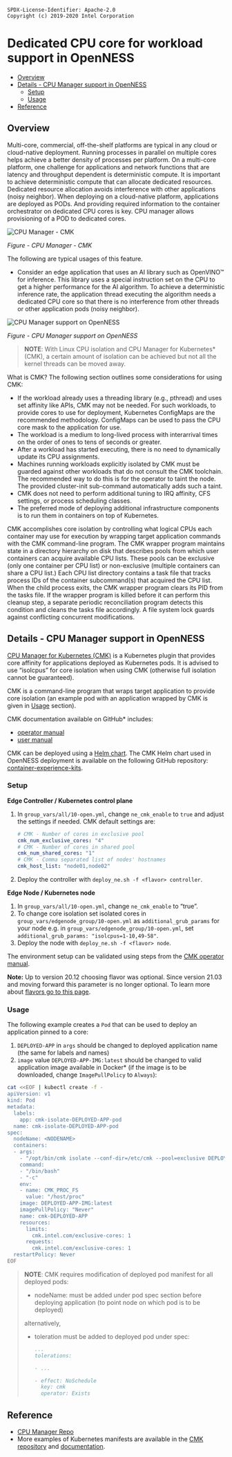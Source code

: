 ```text
SPDX-License-Identifier: Apache-2.0
Copyright (c) 2019-2020 Intel Corporation
```
<!-- omit in toc -->
# Dedicated CPU core for workload support in OpenNESS
- [Overview](#overview)
- [Details - CPU Manager support in OpenNESS](#details---cpu-manager-support-in-openness)
  - [Setup](#setup)
  - [Usage](#usage)
- [Reference](#reference)

## Overview
Multi-core, commercial, off-the-shelf platforms are typical in any cloud or cloud-native deployment. Running processes in parallel on multiple cores helps achieve a better density of processes per platform. On a multi-core platform, one challenge for applications and network functions that are latency and throughput dependent is deterministic compute. It is important to achieve deterministic compute that can allocate dedicated resources. Dedicated resource allocation avoids interference with other applications (noisy neighbor). When deploying on a cloud-native platform, applications are deployed as PODs. And providing required information to the container orchestrator on dedicated CPU cores is key. CPU manager allows provisioning of a POD to dedicated cores.

![CPU Manager - CMK ](cmk-images/cmk1.png)

_Figure - CPU Manager - CMK_

The following are typical usages of this feature.

- Consider an edge application that uses an AI library such as OpenVINO™ for inference. This library uses a special instruction set on the CPU to get a higher performance for the AI algorithm. To achieve a deterministic inference rate, the application thread executing the algorithm needs a dedicated CPU core so that there is no interference from other threads or other application pods (noisy neighbor).

![CPU Manager support on OpenNESS ](cmk-images/cmk2.png)

_Figure - CPU Manager support on OpenNESS_

>**NOTE**: With Linux CPU isolation and CPU Manager for Kubernetes\* (CMK), a certain amount of isolation can be achieved but not all the kernel threads can be moved away.

What is CMK?
The following section outlines some considerations for using CMK:

- If the workload already uses a threading library (e.g., pthread) and uses set affinity like APIs, CMK may not be needed. For such workloads, to provide cores to use for deployment, Kubernetes ConfigMaps are the recommended methodology. ConfigMaps can be used to pass the CPU core mask to the application for use.
- The workload is a medium to long-lived process with interarrival times on the order of ones to tens of seconds or greater.
- After a workload has started executing, there is no need to dynamically update its CPU assignments.
- Machines running workloads explicitly isolated by CMK must be guarded against other workloads that do not consult the CMK toolchain. The recommended way to do this is for the operator to taint the node. The provided cluster-init sub-command automatically adds such a taint.
- CMK does not need to perform additional tuning to IRQ affinity, CFS settings, or process scheduling classes.
- The preferred mode of deploying additional infrastructure components is to run them in containers on top of Kubernetes.

CMK accomplishes core isolation by controlling what logical CPUs each container may use for execution by wrapping target application commands with the CMK command-line program. The CMK wrapper program maintains state in a directory hierarchy on disk that describes pools from which user containers can acquire available CPU lists. These pools can be exclusive (only one container per CPU list) or non-exclusive (multiple containers can share a CPU list.) Each CPU list directory contains a task file that tracks process IDs of the container subcommand(s) that acquired the CPU list. When the child process exits, the CMK wrapper program clears its PID from the tasks file. If the wrapper program is killed before it can perform this cleanup step, a separate periodic reconciliation program detects this condition and cleans the tasks file accordingly. A file system lock guards against conflicting concurrent modifications.

## Details - CPU Manager support in OpenNESS

[CPU Manager for Kubernetes (CMK)](https://github.com/intel/CPU-Manager-for-Kubernetes) is a Kubernetes plugin that provides core affinity for applications deployed as Kubernetes pods. It is advised to use “isolcpus” for core isolation when using CMK (otherwise full isolation cannot be guaranteed).

CMK is a command-line program that wraps target application to provide core isolation (an example pod with an application wrapped by CMK is given in [Usage](#usage-3) section).

CMK documentation available on GitHub\* includes:

- [operator manual](https://github.com/intel/CPU-Manager-for-Kubernetes/blob/master/docs/operator.md)
- [user manual](https://github.com/intel/CPU-Manager-for-Kubernetes/blob/master/docs/user.md)

CMK can be deployed using a [Helm chart](https://helm.sh/). The CMK Helm chart used in OpenNESS deployment is available on the following GitHub repository: [container-experience-kits](https://github.com/intel/container-experience-kits/tree/master/roles/cmk_install).

### Setup

**Edge Controller / Kubernetes control plane**

1. In `group_vars/all/10-open.yml`, change `ne_cmk_enable` to `true` and adjust the settings if needed.
   CMK default settings are:
   ```yaml
   # CMK - Number of cores in exclusive pool
   cmk_num_exclusive_cores: "4"
   # CMK - Number of cores in shared pool
   cmk_num_shared_cores: "1"
   # CMK - Comma separated list of nodes' hostnames
   cmk_host_list: "node01,node02"
   ```
2. Deploy the controller with `deploy_ne.sh -f <flavor> controller`.

**Edge Node / Kubernetes node**

1. In `group_vars/all/10-open.yml`, change `ne_cmk_enable` to “true”.
2. To change core isolation set isolated cores in `group_vars/edgenode_group/10-open.yml` as `additional_grub_params` for your node e.g. in `group_vars/edgenode_group/10-open.yml`, set `additional_grub_params: "isolcpus=1-10,49-58"`.
3. Deploy the node with `deploy_ne.sh -f <flavor> node`.

The environment setup can be validated using steps from the [CMK operator manual](https://github.com/intel/CPU-Manager-for-Kubernetes/blob/master/docs/operator.md#validating-the-environment).

**Note:**
Up to version 20.12 choosing flavor was optional. Since version 21.03 and moving forward this parameter is no longer optional. To learn more about [flavors go to this page](https://github.com/otcshare/ido-specs/blob/master/doc/flavors.md).
### Usage

The following example creates a `Pod` that can be used to deploy an application pinned to a core:

1. `DEPLOYED-APP` in `args` should be changed to deployed application name (the same for labels and names)
2. `image` value `DEPLOYED-APP-IMG:latest` should be changed to valid application image available in Docker\* (if the image is to be downloaded, change `ImagePullPolicy` to `Always`):

```bash
cat <<EOF | kubectl create -f -
apiVersion: v1
kind: Pod
metadata:
  labels:
    app: cmk-isolate-DEPLOYED-APP-pod
  name: cmk-isolate-DEPLOYED-APP-pod
spec:
  nodeName: <NODENAME>
  containers:
  - args:
    - "/opt/bin/cmk isolate --conf-dir=/etc/cmk --pool=exclusive DEPLOYED-APP"
    command:
    - "/bin/bash"
    - "-c"
    env:
    - name: CMK_PROC_FS
      value: "/host/proc"
    image: DEPLOYED-APP-IMG:latest
    imagePullPolicy: "Never"
    name: cmk-DEPLOYED-APP
    resources:
      limits:
        cmk.intel.com/exclusive-cores: 1
      requests:
        cmk.intel.com/exclusive-cores: 1
  restartPolicy: Never
EOF
```

>**NOTE**: CMK requires modification of deployed pod manifest for all deployed pods:
> - nodeName: <node-name> must be added under pod spec section before deploying application (to point node on which pod is to be deployed)
>
> alternatively,
> - toleration must be added to deployed pod under spec:
>
>   ```yaml
>   ...
>   tolerations:
>
>   - ...
>
>   - effect: NoSchedule
>     key: cmk
>     operator: Exists
>   ```

## Reference
- [CPU Manager Repo](https://github.com/intel/CPU-Manager-for-Kubernetes)
- More examples of Kubernetes manifests are available in the [CMK repository](https://github.com/intel/CPU-Manager-for-Kubernetes/tree/master/resources/pods) and [documentation](https://github.com/intel/CPU-Manager-for-Kubernetes/blob/master/docs/user.md).
